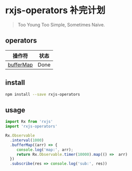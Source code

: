 # rxjs-operators 补完计划

> Too Young Too Simple, Sometimes Naive.

## operators

操作符    | 状态
-------   |-----
[bufferMap](./src/bufferMap/READMD.md) | Done

## install

```bash
npm install --save rxjs-operators
```

## usage

```javascript
import Rx from 'rxjs'
import 'rxjs-operators'

Rx.Observable
  .interval(1000)
  .bufferMap((arr) => {
     console.log('map:', arr);
     return Rx.Observable.timer(10000).map(() =>  arr)
  })
  .subscribe(res => console.log('sub:', res))
```
